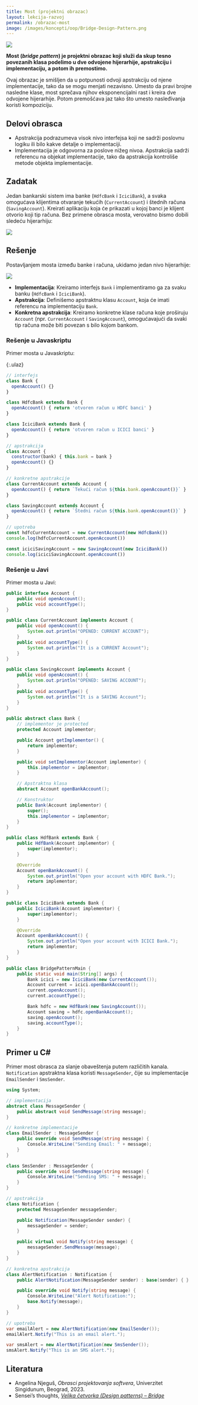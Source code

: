 ```yaml
---
title: Most (projektni obrazac)
layout: lekcija-razvoj
permalink: /obrazac-most
image: /images/koncepti/oop/Bridge-Design-Pattern.png
---
```


![]({{page.image}})

**Most (*bridge pattern*) je projektni obrazac koji služi da skup tesno povezanih klasa podelimo u dve odvojene hijerarhije, apstrakciju i implementaciju, a potom ih premostimo.** 

Ovaj obrazac je smišljen da u potpunosti odvoji apstrakciju od njene implementacije, tako da se mogu menjati nezavisno. Umesto da pravi brojne nasledne klase, most sprečava njihov eksponencijalni rast i kreira dve odvojene hijerarhije. Potom premošćava jaz tako što umesto nasleđivanja koristi kompoziciju. 

## Delovi obrasca

* Apstrakcija podrazumeva visok nivo interfejsa koji ne sadrži poslovnu logiku ili bilo kakve detalje o implementaciji. 
* Implementacija je odgovorna za poslove nižeg nivoa. 
Apstrakcija sadrži referencu na objekat implementacije, tako da apstrakcija kontroliše metode objekta implementacije. 

## Zadatak

Jedan bankarski sistem ima banke (`HdfcBank` i `IciciBank`), a svaka omogućava klijentima otvaranje tekućih (`CurrentAccount`) i štednih računa (`SavingAccount`). Kreirati aplikaciju koja će prikazati u kojoj banci je klijent otvorio koji tip računa. Bez primene obrasca mosta, verovatno bismo dobili sledeću hijerarhiju:

![](/images/koncepti/oop/most-primer-1.png)

## Rešenje

Postavljanjem mosta između banke i računa, ukidamo jedan nivo hijerarhije:

![](/images/koncepti/oop/most-primer-2.png)

- **Implementacija**: Kreiramo interfejs `Bank` i implementiramo ga za svaku banku (`HdfcBank` i `IciciBank`).
- **Apstrakcija**: Definišemo apstraktnu klasu `Account`, koja će imati referencu na implementaciju `Bank`.
- **Konkretna apstrakcija**: Kreiramo konkretne klase računa koje proširuju `Account` (npr. `CurrentAccount` i `SavingAccount`), omogućavajući da svaki tip računa može biti povezan s bilo kojom bankom.

### Rešenje u Javaskriptu

Primer mosta u Javaskriptu:

{:.ulaz}
```js
// interfejs
class Bank {
  openAccount() {}
}

class HdfcBank extends Bank {
  openAccount() { return 'otvoren račun u HDFC banci' }
}

class IciciBank extends Bank {
  openAccount() { return 'otvoren račun u ICICI banci' }
}

// apstrakcija
class Account {
  constructor(bank) { this.bank = bank }
  openAccount() {}
}

// konkretne apstrakcije
class CurrentAccount extends Account {
  openAccount() { return `Tekući račun ${this.bank.openAccount()}` }
}

class SavingAccount extends Account {
  openAccount() { return `Štedni račun ${this.bank.openAccount()}` }
}

// upotreba
const hdfcCurrentAccount = new CurrentAccount(new HdfcBank())
console.log(hdfcCurrentAccount.openAccount())

const iciciSavingAccount = new SavingAccount(new IciciBank())
console.log(iciciSavingAccount.openAccount())
```

### Rešenje u Javi

Primer mosta u Javi:

```java
public interface Account {
    public void openAccount();
    public void accountType();
}

public class CurrentAccount implements Account {
    public void openAccount() {
        System.out.println("OPENED: CURRENT ACCOUNT");
    }
    public void accountType() {
        System.out.println("It is a CURRENT Account");
    }
}

public class SavingAccount implements Account {
    public void openAccount() {
        System.out.println("OPENED: SAVING ACCOUNT");
    }
    public void accountType() {
        System.out.println("It is a SAVING Account");
    }
}

public abstract class Bank {
    // implementor je protected
    protected Account implementor;

    public Account getImplementor() {
        return implementor;
    }

    public void setImplementor(Account implementor) {
        this.implementor = implementor;
    }

    // Apstraktna klasa
    abstract Account openBankAccount();

    // Konstruktor
    public Bank(Account implementor) {
        super();
        this.implementor = implementor;
    }
}

public class HdfBank extends Bank {
    public HdfBank(Account implementor) {
        super(implementor);
    }

    @Override
    Account openBankAccount() {
        System.out.println("Open your account with HDFC Bank.");
        return implementor;
    }
}

public class IciciBank extends Bank {
    public IciciBank(Account implementor) {
        super(implementor);
    }

    @Override
    Account openBankAccount() {
        System.out.println("Open your account with ICICI Bank.");
        return implementor;
    }
}

public class BridgePatternMain {
    public static void main(String[] args) {
        Bank icici = new IciciBank(new CurrentAccount());
        Account current = icici.openBankAccount();
        current.openAccount();
        current.accountType();

        Bank hdfc = new HdfBank(new SavingAccount());
        Account saving = hdfc.openBankAccount();
        saving.openAccount();
        saving.accountType();
    }
}
```

## Primer u C#

Primer most obrasca za slanje obaveštenja putem različitih kanala. `Notification` apstraktna klasa koristi `MessageSender`, čije su implementacije `EmailSender` i `SmsSender`. 

```cs
using System;

// implementacija
abstract class MessageSender {
    public abstract void SendMessage(string message);
}

// konkretne implementacije
class EmailSender : MessageSender {
    public override void SendMessage(string message) {
        Console.WriteLine("Sending Email: " + message);
    }
}

class SmsSender : MessageSender {
    public override void SendMessage(string message) {
        Console.WriteLine("Sending SMS: " + message);
    }
}

// apstrakcija
class Notification {
    protected MessageSender messageSender;

    public Notification(MessageSender sender) {
        messageSender = sender;
    }

    public virtual void Notify(string message) {
        messageSender.SendMessage(message);
    }
}

// konkretna apstrakcija
class AlertNotification : Notification {
    public AlertNotification(MessageSender sender) : base(sender) { }

    public override void Notify(string message) {
        Console.WriteLine("Alert Notification:");
        base.Notify(message);
    }
}

// upotreba
var emailAlert = new AlertNotification(new EmailSender());
emailAlert.Notify("This is an email alert.");

var smsAlert = new AlertNotification(new SmsSender());
smsAlert.Notify("This is an SMS alert.");
```

## Literatura
- Angelina Njeguš, *Obrasci projektovanja softvera*, Univerzitet Singidunum, Beograd, 2023.
- Sensei’s thoughts, *[Velika četvorka (Design patterns) – Bridge](https://senseithoughts.wordpress.com/2007/05/29/velika-cetvorka-design-patterns-bridge/)*